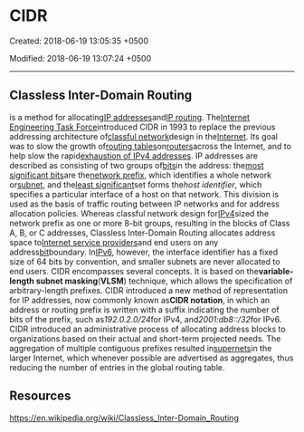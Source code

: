 # CIDR

Created: 2018-06-19 13:05:35 +0500

Modified: 2018-06-19 13:07:24 +0500

---

## Classless Inter-Domain Routing

is a method for allocating[IP addresses](https://en.wikipedia.org/wiki/IP_address)and[IP routing](https://en.wikipedia.org/wiki/IP_routing). The[Internet Engineering Task Force](https://en.wikipedia.org/wiki/Internet_Engineering_Task_Force)introduced CIDR in 1993 to replace the previous addressing architecture of[classful network](https://en.wikipedia.org/wiki/Classful_network)design in the[Internet](https://en.wikipedia.org/wiki/Internet). Its goal was to slow the growth of[routing tables](https://en.wikipedia.org/wiki/Routing_table)on[routers](https://en.wikipedia.org/wiki/Router_(computing))across the Internet, and to help slow the rapid[exhaustion of IPv4 addresses](https://en.wikipedia.org/wiki/IPv4_address_exhaustion).
IP addresses are described as consisting of two groups of[bits](https://en.wikipedia.org/wiki/Bit)in the address: the[most significant bits](https://en.wikipedia.org/wiki/Most_significant_bit)are the[network prefix](https://en.wikipedia.org/wiki/Network_prefix), which identifies a whole network or[subnet](https://en.wikipedia.org/wiki/Subnetwork), and the[least significant](https://en.wikipedia.org/wiki/Least_significant_bit)set forms the*host identifier*, which specifies a particular interface of a host on that network. This division is used as the basis of traffic routing between IP networks and for address allocation policies.
Whereas classful network design for[IPv4](https://en.wikipedia.org/wiki/IPv4)sized the network prefix as one or more 8-bit groups, resulting in the blocks of Class A, B, or C addresses, Classless Inter-Domain Routing allocates address space to[Internet service providers](https://en.wikipedia.org/wiki/Internet_service_provider)and end users on any address[bit](https://en.wikipedia.org/wiki/Bit)boundary. In[IPv6](https://en.wikipedia.org/wiki/IPv6), however, the interface identifier has a fixed size of 64 bits by convention, and smaller subnets are never allocated to end users.
CIDR encompasses several concepts. It is based on the**variable-length subnet masking**(**VLSM**) technique, which allows the specification of arbitrary-length prefixes. CIDR introduced a new method of representation for IP addresses, now commonly known as**CIDR notation**, in which an address or routing prefix is written with a suffix indicating the number of bits of the prefix, such as*192.0.2.0/24*for IPv4, and*2001:db8::/32*for IPv6. CIDR introduced an administrative process of allocating address blocks to organizations based on their actual and short-term projected needs. The aggregation of multiple contiguous prefixes resulted in[supernets](https://en.wikipedia.org/wiki/Supernet)in the larger Internet, which whenever possible are advertised as aggregates, thus reducing the number of entries in the global routing table.

## Resources

<https://en.wikipedia.org/wiki/Classless_Inter-Domain_Routing>
